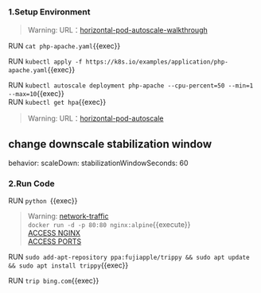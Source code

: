 ### 1.Setup Environment 
>Warning:  URL：[horizontal-pod-autoscale-walkthrough](https://kubernetes.io/docs/tasks/run-application/horizontal-pod-autoscale-walkthrough)

RUN `cat php-apache.yaml`{{exec}}  

RUN `kubectl apply -f https://k8s.io/examples/application/php-apache.yaml`{{exec}}



RUN `kubectl autoscale deployment php-apache --cpu-percent=50 --min=1 --max=10`{{exec}}  
RUN `kubectl get hpa`{{exec}}  

>Warning:  URL：[horizontal-pod-autoscale](https://kubernetes.io/docs/tasks/run-application/horizontal-pod-autoscale)


## change downscale stabilization window 

behavior:
  scaleDown:
    stabilizationWindowSeconds: 60


### 2.Run Code



RUN `python `{{exec}}      




>Warning:  [network-traffic](https://github.com/killercoda/scenario-examples/blob/main/network-traffic/step1.md)     
`docker run -d -p 80:80 nginx:alpine`{{execute}}       
[ACCESS NGINX]({{TRAFFIC_HOST1_80}})    
[ACCESS PORTS]({{TRAFFIC_SELECTOR}})


RUN `sudo add-apt-repository ppa:fujiapple/trippy && sudo apt update && sudo apt install trippy`{{exec}} 

RUN `trip bing.com`{{exec}} 








